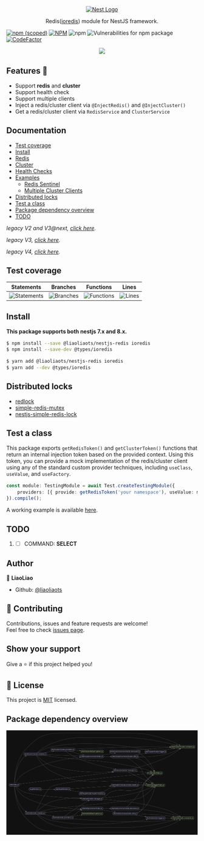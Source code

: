 <p align="center">
  <a href="https://nestjs.com/" target="blank"><img src="https://nestjs.com/img/logo_text.svg" width="320" alt="Nest Logo" /></a>
</p>

<p align="center">Redis(<a href="https://github.com/luin/ioredis" target="blank">ioredis</a>) module for NestJS framework.</p>

[![npm (scoped)](https://img.shields.io/npm/v/@liaoliaots/nestjs-redis?style=for-the-badge)](https://www.npmjs.com/package/@liaoliaots/nestjs-redis)
[![NPM](https://img.shields.io/npm/l/@liaoliaots/nestjs-redis?style=for-the-badge)](https://github.com/liaoliaots/nestjs-redis/blob/main/LICENSE)
![npm](https://img.shields.io/npm/dm/@liaoliaots/nestjs-redis?style=for-the-badge)
![Vulnerabilities for npm package](https://img.shields.io/snyk/vulnerabilities/npm/@liaoliaots/nestjs-redis?style=for-the-badge)
[![CodeFactor](https://www.codefactor.io/repository/github/liaoliaots/nestjs-redis/badge?style=for-the-badge)](https://www.codefactor.io/repository/github/liaoliaots/nestjs-redis)

<p align="center">
<a href="https://github.com/liaoliaots/nestjs-redis/actions/workflows/release.yml">
<img src="https://github.com/liaoliaots/nestjs-redis/actions/workflows/release.yml/badge.svg" />
</a>
</p>

## Features 🚀

-   Support **redis** and **cluster**
-   Support health check
-   Support multiple clients
-   Inject a redis/cluster client via `@InjectRedis()` and `@InjectCluster()`
-   Get a redis/cluster client via `RedisService` and `ClusterService`

## Documentation

-   [Test coverage](#test-coverage)
-   [Install](#install)
-   [Redis](docs/latest/redis.md)
-   [Cluster](docs/latest/cluster.md)
-   [Health Checks](docs/latest/health-checks.md)
-   [Examples](docs/latest/examples.md)
    -   [Redis Sentinel](docs/latest/examples.md#sentinel)
    -   [Multiple Cluster Clients](docs/latest/examples.md#multiple-clients)
-   [Distributed locks](#distributed-locks)
-   [Test a class](#test-a-class)
-   [Package dependency overview](#package-dependency-overview)
-   [TODO](#todo)

_legacy V2 and V3@next, [click here](docs/v2/README.md)._

_legacy V3, [click here](docs/v3)._

_legacy V4, [click here](docs/v4)._

## Test coverage

| Statements                                                                                      | Branches                                                                                    | Functions                                                                                     | Lines                                                                                 |
| ----------------------------------------------------------------------------------------------- | ------------------------------------------------------------------------------------------- | --------------------------------------------------------------------------------------------- | ------------------------------------------------------------------------------------- |
| ![Statements](https://img.shields.io/badge/statements-100%25-brightgreen.svg?style=flat-square) | ![Branches](https://img.shields.io/badge/branches-100%25-brightgreen.svg?style=flat-square) | ![Functions](https://img.shields.io/badge/functions-100%25-brightgreen.svg?style=flat-square) | ![Lines](https://img.shields.io/badge/lines-100%25-brightgreen.svg?style=flat-square) |

## Install

**This package supports both nestjs 7.x and 8.x.**

```sh
$ npm install --save @liaoliaots/nestjs-redis ioredis
$ npm install --save-dev @types/ioredis
```

```sh
$ yarn add @liaoliaots/nestjs-redis ioredis
$ yarn add --dev @types/ioredis
```

## Distributed locks

-   [redlock](https://github.com/mike-marcacci/node-redlock)
-   [simple-redis-mutex](https://github.com/coligo-tech/simple-redis-mutex)
-   [nestjs-simple-redis-lock](https://github.com/huangang/nestjs-simple-redis-lock)

## Test a class

This package exports `getRedisToken()` and `getClusterToken()` functions that return an internal injection token based on the provided context. Using this token, you can provide a mock implementation of the redis/cluster client using any of the standard custom provider techniques, including `useClass`, `useValue`, and `useFactory`.

```TypeScript
const module: TestingModule = await Test.createTestingModule({
    providers: [{ provide: getRedisToken('your namespace'), useValue: mockClient }, YourService]
}).compile();
```

A working example is available [here](sample/01-testing-inject).

## TODO

1.  -   [ ] COMMAND: **SELECT**

## Author

👤 **LiaoLiao**

-   Github: [@liaoliaots](https://github.com/liaoliaots)

## 🤝 Contributing

Contributions, issues and feature requests are welcome!<br />Feel free to check [issues page](https://github.com/liaoliaots/nestjs-redis/issues).

## Show your support

Give a ⭐️ if this project helped you!

## 📝 License

This project is [MIT](https://github.com/liaoliaots/nestjs-redis/blob/main/LICENSE) licensed.

## Package dependency overview

![](docs/latest/dependency-graph.svg)
